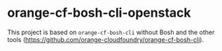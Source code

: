# orange-cf-bosh-cli-openstack
This project is based on `orange-cf-bosh-cli` without Bosh and the other tools (https://github.com/orange-cloudfoundry/orange-cf-bosh-cli).
